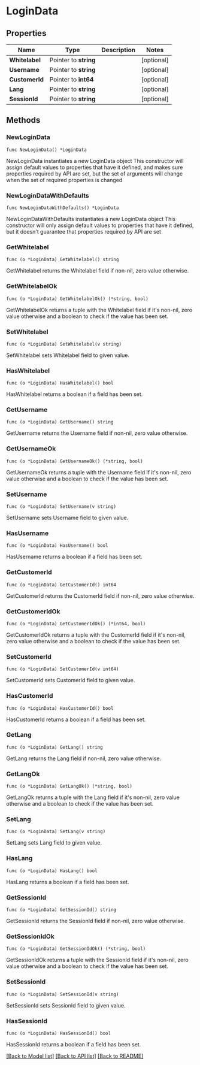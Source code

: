 # LoginData

## Properties

Name | Type | Description | Notes
------------ | ------------- | ------------- | -------------
**Whitelabel** | Pointer to **string** |  | [optional] 
**Username** | Pointer to **string** |  | [optional] 
**CustomerId** | Pointer to **int64** |  | [optional] 
**Lang** | Pointer to **string** |  | [optional] 
**SessionId** | Pointer to **string** |  | [optional] 

## Methods

### NewLoginData

`func NewLoginData() *LoginData`

NewLoginData instantiates a new LoginData object
This constructor will assign default values to properties that have it defined,
and makes sure properties required by API are set, but the set of arguments
will change when the set of required properties is changed

### NewLoginDataWithDefaults

`func NewLoginDataWithDefaults() *LoginData`

NewLoginDataWithDefaults instantiates a new LoginData object
This constructor will only assign default values to properties that have it defined,
but it doesn't guarantee that properties required by API are set

### GetWhitelabel

`func (o *LoginData) GetWhitelabel() string`

GetWhitelabel returns the Whitelabel field if non-nil, zero value otherwise.

### GetWhitelabelOk

`func (o *LoginData) GetWhitelabelOk() (*string, bool)`

GetWhitelabelOk returns a tuple with the Whitelabel field if it's non-nil, zero value otherwise
and a boolean to check if the value has been set.

### SetWhitelabel

`func (o *LoginData) SetWhitelabel(v string)`

SetWhitelabel sets Whitelabel field to given value.

### HasWhitelabel

`func (o *LoginData) HasWhitelabel() bool`

HasWhitelabel returns a boolean if a field has been set.

### GetUsername

`func (o *LoginData) GetUsername() string`

GetUsername returns the Username field if non-nil, zero value otherwise.

### GetUsernameOk

`func (o *LoginData) GetUsernameOk() (*string, bool)`

GetUsernameOk returns a tuple with the Username field if it's non-nil, zero value otherwise
and a boolean to check if the value has been set.

### SetUsername

`func (o *LoginData) SetUsername(v string)`

SetUsername sets Username field to given value.

### HasUsername

`func (o *LoginData) HasUsername() bool`

HasUsername returns a boolean if a field has been set.

### GetCustomerId

`func (o *LoginData) GetCustomerId() int64`

GetCustomerId returns the CustomerId field if non-nil, zero value otherwise.

### GetCustomerIdOk

`func (o *LoginData) GetCustomerIdOk() (*int64, bool)`

GetCustomerIdOk returns a tuple with the CustomerId field if it's non-nil, zero value otherwise
and a boolean to check if the value has been set.

### SetCustomerId

`func (o *LoginData) SetCustomerId(v int64)`

SetCustomerId sets CustomerId field to given value.

### HasCustomerId

`func (o *LoginData) HasCustomerId() bool`

HasCustomerId returns a boolean if a field has been set.

### GetLang

`func (o *LoginData) GetLang() string`

GetLang returns the Lang field if non-nil, zero value otherwise.

### GetLangOk

`func (o *LoginData) GetLangOk() (*string, bool)`

GetLangOk returns a tuple with the Lang field if it's non-nil, zero value otherwise
and a boolean to check if the value has been set.

### SetLang

`func (o *LoginData) SetLang(v string)`

SetLang sets Lang field to given value.

### HasLang

`func (o *LoginData) HasLang() bool`

HasLang returns a boolean if a field has been set.

### GetSessionId

`func (o *LoginData) GetSessionId() string`

GetSessionId returns the SessionId field if non-nil, zero value otherwise.

### GetSessionIdOk

`func (o *LoginData) GetSessionIdOk() (*string, bool)`

GetSessionIdOk returns a tuple with the SessionId field if it's non-nil, zero value otherwise
and a boolean to check if the value has been set.

### SetSessionId

`func (o *LoginData) SetSessionId(v string)`

SetSessionId sets SessionId field to given value.

### HasSessionId

`func (o *LoginData) HasSessionId() bool`

HasSessionId returns a boolean if a field has been set.


[[Back to Model list]](../README.md#documentation-for-models) [[Back to API list]](../README.md#documentation-for-api-endpoints) [[Back to README]](../README.md)


